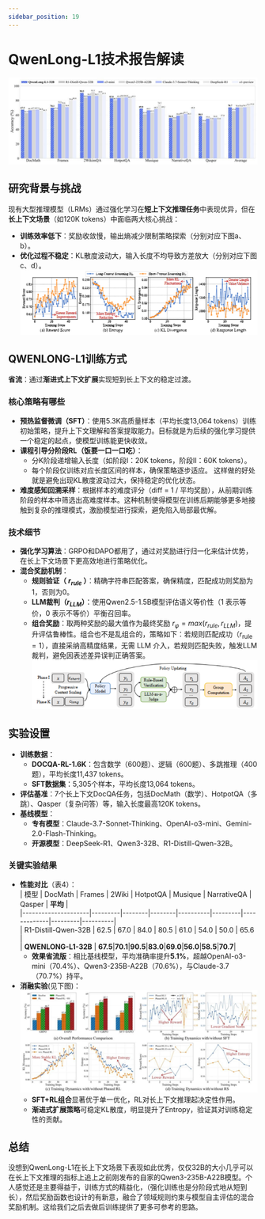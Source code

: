 ```yaml
---
sidebar_position: 19
---
```


# QwenLong-L1技术报告解读
![img](img/QwenLong_accuracy.jpeg)
## 研究背景与挑战
现有大型推理模型（LRMs）通过强化学习在**短上下文推理任务**中表现优异，但在**长上下文场景**（如120K tokens）中面临两大核心挑战：  
- **训练效率低下**：奖励收敛慢，输出熵减少限制策略探索（分别对应下图a、b）。 
- **优化过程不稳定**：KL散度波动大，输入长度不均导致方差放大（分别对应下图c、d）。  
![img](img/QwenLong_advantage.png)

## QWENLONG-L1训练方式 
**省流**：通过**渐进式上下文扩展**实现短到长上下文的稳定过渡。 
### 核心策略有哪些 
- **预热监督微调（SFT）**：使用5.3K高质量样本（平均长度13,064 tokens）训练初始策略，提升上下文理解和答案提取能力。目标就是为后续的强化学习提供一个稳定的起点，使模型训练能更快收敛。
- **课程引导分阶段RL（饭要一口一口吃）**：  
  - 分K阶段递增输入长度（如阶段I：20K tokens，阶段II：60K tokens）。  
  - 每个阶段仅训练对应长度区间的样本，确保策略逐步适应。 
这样做的好处就是避免出现KL散度波动过大，保持稳定的优化状态。 
- **难度感知回溯采样**：根据样本的难度评分（diff = 1 / 平均奖励），从前期训练阶段的样本中筛选出高难度样本。这种机制使得模型在训练后期能够更多地接触到复杂的推理模式，激励模型进行探索，避免陷入局部最优解。

### 技术细节
- **强化学习算法**：GRPO和DAPO都用了，通过对奖励进行归一化来估计优势，在长上下文场景下更高效地进行策略优化。  
- **混合奖励机制**：  
  - **规则验证（ $r_{rule}$ ）**：精确字符串匹配答案，确保精度，匹配成功则奖励为1，否则为0。  
  - **LLM裁判（$r_{LLM}$）**：使用Qwen2.5-1.5B模型评估语义等价性（1 表示等价，0 表示不等价）平衡召回率。  
  - **组合奖励**：取两种奖励的最大值作为最终奖励 $r_φ = max(r_{rule}, r_{LLM})$，提升评估鲁棒性。组合也不是乱组合的，策略如下：若规则匹配成功（$r_{\text{rule}}=1$），直接采纳高精度结果，无需 LLM 介入，若规则匹配失败，触发LLM裁判，避免因表述差异误判正确答案。
![img](img/QwenLong_oveerview.png)
## 实验设置
- **训练数据**：  
  - **DOCQA-RL-1.6K**：包含数学（600题）、逻辑（600题）、多跳推理（400题），平均长度11,437 tokens。  
  - **SFT数据集**：5,305个样本，平均长度13,064 tokens。  
- **评估基准**：7个长上下文DocQA任务，包括DocMath（数学）、HotpotQA（多跳）、Qasper（复杂问答）等，输入长度最高120K tokens。  
- **基线模型**：  
  - **专有模型**：Claude-3.7-Sonnet-Thinking、OpenAI-o3-mini、Gemini-2.0-Flash-Thinking。  
  - **开源模型**：DeepSeek-R1、Qwen3-32B、R1-Distill-Qwen-32B。  

### 关键实验结果
- **性能对比**（表4）：  
  | 模型                | DocMath | Frames | 2Wiki  | HotpotQA | Musique | NarrativeQA | Qasper | **平均** |  
  |---------------------|---------|--------|--------|----------|---------|-------------|---------|----------|  
  | R1-Distill-Qwen-32B | 62.5    | 67.0   | 84.0   | 80.5     | 61.0    | 54.0        | 50.0    | 65.6     |  
  | **QWENLONG-L1-32B** | **67.5**|**70.1**|**90.5**|**83.0**|**69.0**|**56.0**|**58.5**|**70.7**|  
  - **效果省流版**：相比基线模型，平均准确率提升**5.1%**，超越OpenAI-o3-mini（70.4%）、Qwen3-235B-A22B（70.6%），与Claude-3.7（70.7%）持平。  
- **消融实验**(见下图)：  
![img](img/QwenLong_overall_performance.jpeg)
  - **SFT+RL组合**显著优于单一优化，RL对长上下文推理起决定性作用。  
  - **渐进式扩展策略**可稳定KL散度，明显提升了Entropy，验证其对训练稳定性的贡献。  

## 总结
没想到QwenLong-L1在长上下文场景下表现如此优秀，仅仅32B的大小几乎可以在长上下文推理的指标上追上之前刚发布的自家的Qwen3-235B-A22B模型。个人感觉还是主要得益于，训练方式的精益化，（强化训练也是分阶段式地从短到长），然后奖励函数也设计的有新意，融合了领域规则约束与模型自主评估的混合奖励机制。这给我们之后去做后训练提供了更多可参考的思路。



